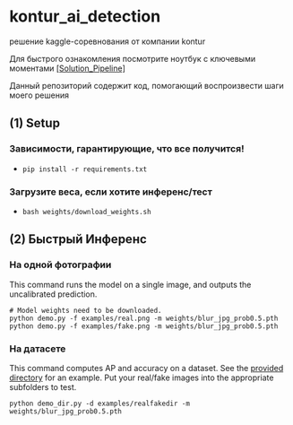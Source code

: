 # kontur_ai_detection
решение kaggle-соревнования от компании kontur

Для быстрого ознакомления посмотрите ноутбук с ключевыми моментами [[Solution_Pipeline]](./solution_pipeline.ipynb)  

Данный репозиторий содержит код, помогающий воспроизвести шаги моего решения

## (1) Setup

### Зависимости, гарантирующие, что все получится!
- `pip install -r requirements.txt`

### Загрузите веса, если хотите инференс/тест
- `bash weights/download_weights.sh`


## (2) Быстрый Инференс

### На одной фотографии

This command runs the model on a single image, and outputs the uncalibrated prediction.

```
# Model weights need to be downloaded.
python demo.py -f examples/real.png -m weights/blur_jpg_prob0.5.pth
python demo.py -f examples/fake.png -m weights/blur_jpg_prob0.5.pth
```

### На датасете

This command computes AP and accuracy on a dataset. See the [provided directory](examples/realfakedir) for an example. Put your real/fake images into the appropriate subfolders to test.

```
python demo_dir.py -d examples/realfakedir -m weights/blur_jpg_prob0.5.pth
```
